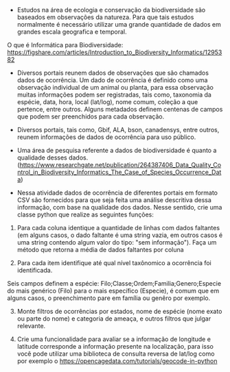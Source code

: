* Estudos na área de ecologia e conservação da biodiversidade são baseados em observações da natureza. Para que tais estudos normalmente é necessário utilizar uma grande quantidade de dados em grandes escala geografica e temporal.

O que é Informática para Biodiversidade: https://figshare.com/articles/Introduction_to_Biodiversity_Informatics/1295382

* Diversos portais reunem dados de observações que são chamados dados de ocorrência. Um dado de ocorrência é definido como uma observação individual de um animal ou planta, para essa observação muitas informações podem ser registradas, tais como, taxonomia da espécie, data, hora, local (lat/log), nome comum, coleção a que pertence, entre outros. Alguns metadados definem centenas de campos que podem ser preenchidos para cada observação.

* Diversos portais, tais como, Gbif, ALA, bson, canadensys, entre outros, reunem informações de dados de ocorrência para uso público.

* Uma área de pesquisa referente a dados de biodiversidade é quanto a qualidade desses dados. (https://www.researchgate.net/publication/264387406_Data_Quality_Control_in_Biodiversity_Informatics_The_Case_of_Species_Occurrence_Data)

* Nessa atividade dados de ocorrência de diferentes portais em formato CSV são fornecidos para que seja feita uma análise descritiva dessa informação, com base na qualidade dos dados. Nesse sentido, crie uma classe python que realize as seguintes funções:

1) Para cada coluna identique a quantidade de linhas com dados faltantes (em alguns casos, o dado faltante é uma string vazia, em outros casos é uma string contendo algum valor do tipo: "sem informação"). Faça um método que retorna a média de dados faltantes por coluna

2) Para cada item identifique até qual nível taxônomico a ocorrência foi identificada.

Seis campos definem a espécie: Filo;Classe;Ordem;Familia;Genero;Especie do mais genérico (Filo) para o mais específico (Especie), é comum que em alguns casos, o preenchimento pare em família ou genêro por exemplo.

3) Monte filtros de ocorrências por estados, nome de espécie (nome exato ou parte do nome) e categoria de ameaça, e outros filtros que julgar relevante.

4) Crie uma funcionalidade para avaliar se a informação de longitude e latitude corresponde a informação presente na localização, para isso você pode utilizar uma biblioteca de consulta reversa de lat/log como por exemplo o https://opencagedata.com/tutorials/geocode-in-python
